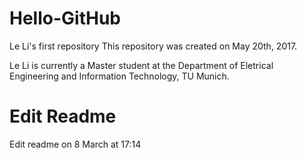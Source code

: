 # Hello-GitHub
Le Li's first repository
This repository was created on May 20th, 2017.

Le Li is currently a Master student at the Department of Eletrical Engineering and Information Technology, TU Munich.

# Edit Readme
Edit readme on 8 March at 17:14

